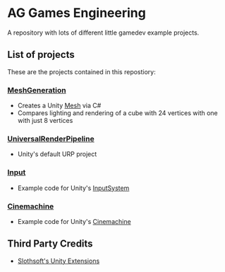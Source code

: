 # AG Games Engineering
A repository with lots of different little gamedev example projects.

## List of projects
These are the projects contained in this repostiory:

### [MeshGeneration](Assets/MeshGeneration)
- Creates a Unity [Mesh](https://docs.unity3d.com/ScriptReference/Mesh.html) via C#
- Compares lighting and rendering of a cube with 24 vertices with one with just 8 vertices

### [UniversalRenderPipeline](Assets/UniversalRenderPipeline)
- Unity's default URP project

### [Input](Assets/Input) 
- Example code for Unity's [InputSystem](https://docs.unity3d.com/Packages/com.unity.inputsystem)

### [Cinemachine](Assets/Cinemachine) 
- Example code for Unity's [Cinemachine](https://docs.unity3d.com/Packages/com.unity.cinemachine@2.1/manual/index.html)

## Third Party Credits
- [Slothsoft's Unity Extensions](https://openupm.com/packages/net.slothsoft.unity-extensions/)
